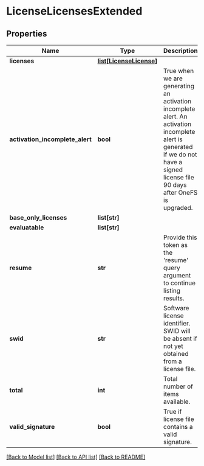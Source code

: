 # LicenseLicensesExtended

## Properties
Name | Type | Description | Notes
------------ | ------------- | ------------- | -------------
**licenses** | [**list[LicenseLicense]**](LicenseLicense.md) |  | [optional] 
**activation_incomplete_alert** | **bool** | True when we are generating an activation incomplete alert. An activation incomplete alert is generated if we do not have a signed license file 90 days after OneFS is upgraded. | 
**base_only_licenses** | **list[str]** |  | 
**evaluatable** | **list[str]** |  | 
**resume** | **str** | Provide this token as the &#39;resume&#39; query argument to continue listing results. | [optional] 
**swid** | **str** | Software license identifier. SWID will be absent if not yet obtained from a license file. | [optional] 
**total** | **int** | Total number of items available. | [optional] 
**valid_signature** | **bool** | True if license file contains a valid signature. | 

[[Back to Model list]](../README.md#documentation-for-models) [[Back to API list]](../README.md#documentation-for-api-endpoints) [[Back to README]](../README.md)


